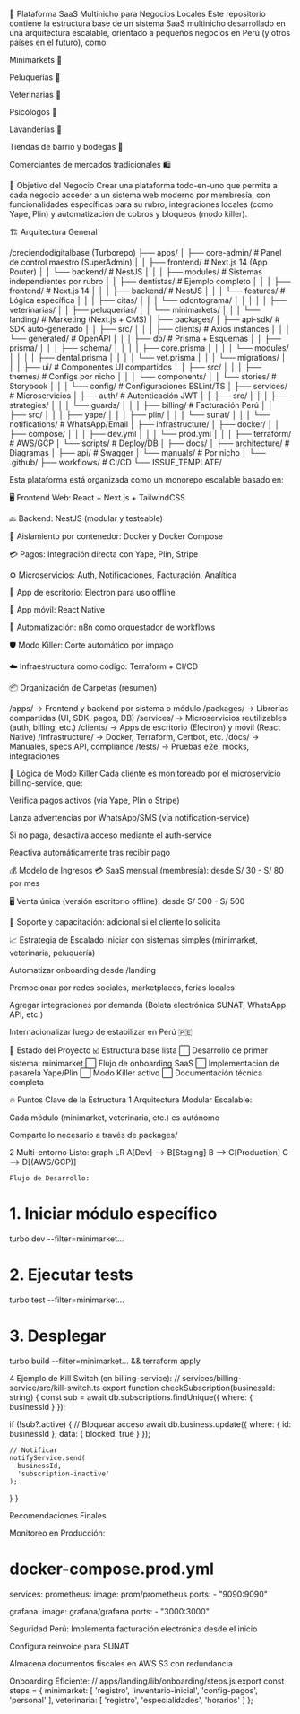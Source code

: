 🧠 Plataforma SaaS Multinicho para Negocios Locales
Este repositorio contiene la estructura base de un sistema SaaS multinicho desarrollado en una arquitectura escalable, orientado a pequeños negocios en Perú (y otros países en el futuro), como:

Minimarkets 🏪

Peluquerías 💇

Veterinarias 🐶

Psicólogos 🧠

Lavanderías 🧼

Tiendas de barrio y bodegas 🧺

Comerciantes de mercados tradicionales 🛍️

🎯 Objetivo del Negocio
Crear una plataforma todo-en-uno que permita a cada negocio acceder a un sistema web moderno por membresía, con funcionalidades específicas para su rubro, integraciones locales (como Yape, Plin) y automatización de cobros y bloqueos (modo killer).

🏗️ Arquitectura General

/creciendodigitalbase  (Turborepo)
├── apps/
│   ├── core-admin/                # Panel de control maestro (SuperAdmin)
│   │   ├── frontend/             # Next.js 14 (App Router)
│   │   └── backend/              # NestJS
│   │
│   ├── modules/                  # Sistemas independientes por rubro
│   │   ├── dentistas/            # Ejemplo completo
│   │   │   ├── frontend/         # Next.js 14
│   │   │   ├── backend/          # NestJS
│   │   │   └── features/         # Lógica específica
│   │   │       ├── citas/
│   │   │       └── odontograma/
│   │   │
│   │   ├── veterinarias/
│   │   ├── peluquerias/
│   │   └── minimarkets/
│   │
│   └── landing/                  # Marketing (Next.js + CMS)
│
├── packages/
│   ├── api-sdk/                  # SDK auto-generado
│   │   ├── src/
│   │   │   ├── clients/         # Axios instances
│   │   │   └── generated/       # OpenAPI
│   │
│   ├── db/                       # Prisma + Esquemas
│   │   ├── prisma/
│   │   │   ├── schema/
│   │   │   │   ├── core.prisma
│   │   │   │   └── modules/
│   │   │   │       ├── dental.prisma
│   │   │   │       └── vet.prisma
│   │   │   └── migrations/
│   │
│   ├── ui/                       # Componentes UI compartidos
│   │   ├── src/
│   │   │   ├── themes/          # Configs por nicho
│   │   │   └── components/
│   │   └── stories/             # Storybook
│   │
│   └── config/                  # Configuraciones ESLint/TS
│
├── services/                    # Microservicios
│   ├── auth/                    # Autenticación JWT
│   │   ├── src/
│   │   │   ├── strategies/
│   │   │   └── guards/
│   │
│   ├── billing/                 # Facturación Perú
│   │   ├── src/
│   │   │   ├── yape/
│   │   │   ├── plin/
│   │   │   └── sunat/
│   │
│   └── notifications/           # WhatsApp/Email
│
├── infrastructure/
│   ├── docker/
│   │   ├── compose/
│   │   │   ├── dev.yml
│   │   │   └── prod.yml
│   │
│   ├── terraform/               # AWS/GCP
│   └── scripts/                 # Deploy/DB
│
├── docs/
│   ├── architecture/            # Diagramas
│   ├── api/                     # Swagger
│   └── manuals/                 # Por nicho
│
└── .github/
    ├── workflows/               # CI/CD
    └── ISSUE_TEMPLATE/

    
Esta plataforma está organizada como un monorepo escalable basado en:

🖥️ Frontend Web: React + Next.js + TailwindCSS

🔙 Backend: NestJS (modular y testeable)

🐳 Aislamiento por contenedor: Docker y Docker Compose

💳 Pagos: Integración directa con Yape, Plin, Stripe

⚙️ Microservicios: Auth, Notificaciones, Facturación, Analítica

📱 App de escritorio: Electron para uso offline

📱 App móvil: React Native

🔁 Automatización: n8n como orquestador de workflows

🛡️ Modo Killer: Corte automático por impago

☁️ Infraestructura como código: Terraform + CI/CD

📦 Organización de Carpetas (resumen)


/apps/                 → Frontend y backend por sistema o módulo
/packages/             → Librerías compartidas (UI, SDK, pagos, DB)
/services/             → Microservicios reutilizables (auth, billing, etc.)
/clients/              → Apps de escritorio (Electron) y móvil (React Native)
/infrastructure/       → Docker, Terraform, Certbot, etc.
/docs/                 → Manuales, specs API, compliance
/tests/                → Pruebas e2e, mocks, integraciones


🔐 Lógica de Modo Killer
Cada cliente es monitoreado por el microservicio billing-service, que:

Verifica pagos activos (via Yape, Plin o Stripe)

Lanza advertencias por WhatsApp/SMS (vía notification-service)

Si no paga, desactiva acceso mediante el auth-service

Reactiva automáticamente tras recibir pago

💰 Modelo de Ingresos
💳 SaaS mensual (membresía): desde S/ 30 - S/ 80 por mes

🖥️ Venta única (versión escritorio offline): desde S/ 300 - S/ 500

💬 Soporte y capacitación: adicional si el cliente lo solicita

📈 Estrategia de Escalado
Iniciar con sistemas simples (minimarket, veterinaria, peluquería)

Automatizar onboarding desde /landing

Promocionar por redes sociales, marketplaces, ferias locales

Agregar integraciones por demanda (Boleta electrónica SUNAT, WhatsApp API, etc.)

Internacionalizar luego de estabilizar en Perú 🇵🇪

🚀 Estado del Proyecto
☑️ Estructura base lista
⬜ Desarrollo de primer sistema: minimarket
⬜ Flujo de onboarding SaaS
⬜ Implementación de pasarela Yape/Plin
⬜ Modo Killer activo
⬜ Documentación técnica completa



🔥 Puntos Clave de la Estructura
1 Arquitectura Modular Escalable:

Cada módulo (minimarket, veterinaria, etc.) es autónomo

Comparte lo necesario a través de packages/


2 Multi-entorno Listo:
graph LR
    A[Dev] --> B[Staging]
    B --> C[Production]
    C --> D[(AWS/GCP)]


    Flujo de Desarrollo:
# 1. Iniciar módulo específico
turbo dev --filter=minimarket...

# 2. Ejecutar tests
turbo test --filter=minimarket...

# 3. Desplegar
turbo build --filter=minimarket... && terraform apply

4 Ejemplo de Kill Switch (en billing-service):
// services/billing-service/src/kill-switch.ts
export function checkSubscription(businessId: string) {
  const sub = await db.subscriptions.findUnique({
    where: { businessId }
  });

  if (!sub?.active) {
    // Bloquear acceso
    await db.business.update({
      where: { id: businessId },
      data: { blocked: true }
    });
    
    // Notificar
    notifyService.send(
      businessId, 
      'subscription-inactive'
    );
  }
}


Recomendaciones Finales

Monitoreo en Producción:
# docker-compose.prod.yml
services:
  prometheus:
    image: prom/prometheus
    ports:
      - "9090:9090"
  
  grafana:
    image: grafana/grafana
    ports:
      - "3000:3000"

Seguridad Perú:
Implementa facturación electrónica desde el inicio

Configura reinvoice para SUNAT

Almacena documentos fiscales en AWS S3 con redundancia

Onboarding Eficiente:
// apps/landing/lib/onboarding/steps.js
export const steps = {
  minimarket: [
    'registro',
    'inventario-inicial',
    'config-pagos',
    'personal'
  ],
  veterinaria: [
    'registro',
    'especialidades',
    'horarios'
  ]
};

